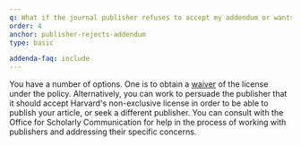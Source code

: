 ```yaml
---
q: What if the journal publisher refuses to accept my addendum or wants to negotiate it?
order: 4
anchor: publisher-rejects-addendum
type: basic

addenda-faq: include
---
```

You have a number of options. One is to obtain a [waiver](https://osc.hul.harvard.edu/dash/authors/waiver/generate) of the license under the policy. Alternatively, you can work to persuade the publisher that it should accept Harvard's non-exclusive license in order to be able to publish your article, or seek a different publisher. You can consult with the Office for Scholarly Communication for help in the process of working with publishers and addressing their specific concerns.

